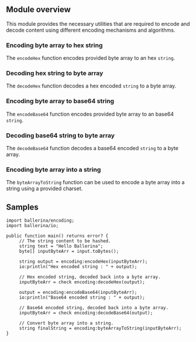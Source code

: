 ## Module overview

This module provides the necessary utilities that are required to encode and decode content using different encoding mechanisms and algorithms.

### Encoding byte array to hex string

The `encodeHex` function encodes provided byte array to an hex `string`.

### Decoding hex string to byte array

The `decodeHex` function decodes a hex encoded `string` to a byte array.

### Encoding byte array to base64 string

The `encodeBase64` function encodes provided byte array to an base64 `string`.

### Decoding base64 string to byte array

The `decodeBase64` function decodes a base64 encoded `string` to a byte array.

### Encoding byte array into a string

The `byteArrayToString` function can be used to encode a byte array into a string using a provided charset.

## Samples

```ballerina
import ballerina/encoding;
import ballerina/io;

public function main() returns error? {
     // The string content to be hashed.
     string text = "Hello Ballerina";
     byte[] inputByteArr = input.toBytes();

     string output = encoding:encodeHex(inputByteArr);
     io:println("Hex encoded string : " + output);

     // Hex encoded string, decoded back into a byte array.
     inputByteArr = check encoding:decodeHex(output);

     output = encoding:encodeBase64(inputByteArr);
     io:println("Base64 encoded string : " + output);

     // Base64 encoded string, decoded back into a byte array.
     inputByteArr = check encoding:decodeBase64(output);

     // Convert byte array into a string.
     string finalString = encoding:byteArrayToString(inputByteArr);
}
```
